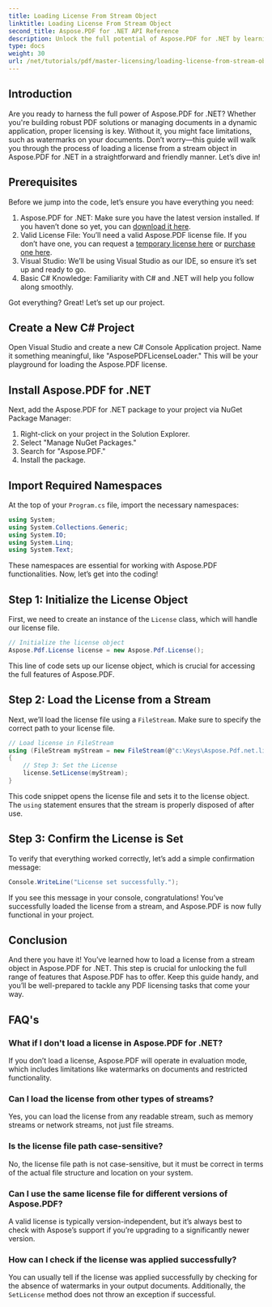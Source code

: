 ```yaml
---
title: Loading License From Stream Object
linktitle: Loading License From Stream Object
second_title: Aspose.PDF for .NET API Reference
description: Unlock the full potential of Aspose.PDF for .NET by learning how to load a license from a stream. This comprehensive guide provides step-by-step instructions.
type: docs
weight: 30
url: /net/tutorials/pdf/master-licensing/loading-license-from-stream-object/
---
```

## Introduction

Are you ready to harness the full power of Aspose.PDF for .NET? Whether you're building robust PDF solutions or managing documents in a dynamic application, proper licensing is key. Without it, you might face limitations, such as watermarks on your documents. Don’t worry—this guide will walk you through the process of loading a license from a stream object in Aspose.PDF for .NET in a straightforward and friendly manner. Let’s dive in!

## Prerequisites

Before we jump into the code, let’s ensure you have everything you need:

1. Aspose.PDF for .NET: Make sure you have the latest version installed. If you haven’t done so yet, you can [download it here](https://releases.aspose.com/pdf/net/).
2. Valid License File: You’ll need a valid Aspose.PDF license file. If you don’t have one, you can request a [temporary license here](https://purchase.aspose.com/temporary-license/) or [purchase one here](https://purchase.aspose.com/buy).
3. Visual Studio: We’ll be using Visual Studio as our IDE, so ensure it’s set up and ready to go.
4. Basic C# Knowledge: Familiarity with C# and .NET will help you follow along smoothly.

Got everything? Great! Let’s set up our project.

## Create a New C# Project

Open Visual Studio and create a new C# Console Application project. Name it something meaningful, like "AsposePDFLicenseLoader." This will be your playground for loading the Aspose.PDF license.

## Install Aspose.PDF for .NET

Next, add the Aspose.PDF for .NET package to your project via NuGet Package Manager:

1. Right-click on your project in the Solution Explorer.
2. Select "Manage NuGet Packages."
3. Search for "Aspose.PDF."
4. Install the package.

## Import Required Namespaces

At the top of your `Program.cs` file, import the necessary namespaces:

```csharp
using System;
using System.Collections.Generic;
using System.IO;
using System.Linq;
using System.Text;
```

These namespaces are essential for working with Aspose.PDF functionalities. Now, let’s get into the coding!

## Step 1: Initialize the License Object

First, we need to create an instance of the `License` class, which will handle our license file.

```csharp
// Initialize the license object
Aspose.Pdf.License license = new Aspose.Pdf.License();
```

This line of code sets up our license object, which is crucial for accessing the full features of Aspose.PDF.

## Step 2: Load the License from a Stream

Next, we’ll load the license file using a `FileStream`. Make sure to specify the correct path to your license file.

```csharp
// Load license in FileStream
using (FileStream myStream = new FileStream(@"c:\Keys\Aspose.Pdf.net.lic", FileMode.Open))
{
    // Step 3: Set the License
    license.SetLicense(myStream);
}
```

This code snippet opens the license file and sets it to the license object. The `using` statement ensures that the stream is properly disposed of after use.

## Step 3: Confirm the License is Set

To verify that everything worked correctly, let’s add a simple confirmation message:

```csharp
Console.WriteLine("License set successfully.");
```

If you see this message in your console, congratulations! You’ve successfully loaded the license from a stream, and Aspose.PDF is now fully functional in your project.

## Conclusion

And there you have it! You’ve learned how to load a license from a stream object in Aspose.PDF for .NET. This step is crucial for unlocking the full range of features that Aspose.PDF has to offer. Keep this guide handy, and you’ll be well-prepared to tackle any PDF licensing tasks that come your way.

## FAQ's

### What if I don't load a license in Aspose.PDF for .NET?  
If you don’t load a license, Aspose.PDF will operate in evaluation mode, which includes limitations like watermarks on documents and restricted functionality.

### Can I load the license from other types of streams?  
Yes, you can load the license from any readable stream, such as memory streams or network streams, not just file streams.

### Is the license file path case-sensitive?  
No, the license file path is not case-sensitive, but it must be correct in terms of the actual file structure and location on your system.

### Can I use the same license file for different versions of Aspose.PDF?  
A valid license is typically version-independent, but it’s always best to check with Aspose’s support if you’re upgrading to a significantly newer version.

### How can I check if the license was applied successfully?  
You can usually tell if the license was applied successfully by checking for the absence of watermarks in your output documents. Additionally, the `SetLicense` method does not throw an exception if successful.
